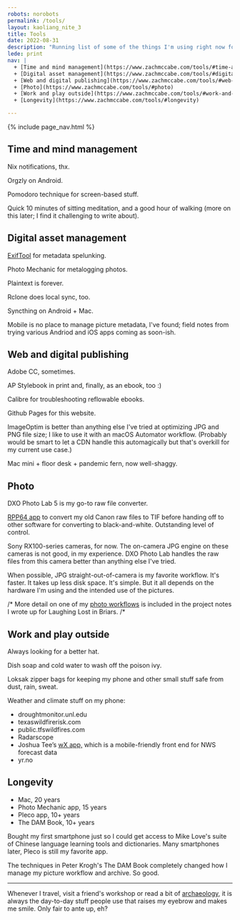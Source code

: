 ```yaml
---
robots: norobots
permalink: /tools/
layout: kaoliang_nite_3
title: Tools
date: 2022-08-31
description: "Running list of some of the things I'm using right now for work and life. Noting a few techniques I use, and a few problems I'm looking to solve, too."
lede: print
nav: |
  + [Time and mind management](https://www.zachmccabe.com/tools/#time-and-mind-management) 
  + [Digital asset management](https://www.zachmccabe.com/tools/#digital-asset-management)
  + [Web and digital publishing](https://www.zachmccabe.com/tools/#web-and-digital-publishing)
  + [Photo](https://www.zachmccabe.com/tools/#photo)
  + [Work and play outside](https://www.zachmccabe.com/tools/#work-and-play-outside)
  + [Longevity](https://www.zachmccabe.com/tools/#longevity)

---
```




{% include page_nav.html %}



## Time and mind management

Nix notifications, thx.

Orgzly on Android.

Pomodoro technique for screen-based stuff.

Quick 10 minutes of sitting meditation, and a good hour of walking (more on this later; I find it challenging to write about).




## Digital asset management

[ExifTool] for metadata spelunking.

Photo Mechanic for metalogging photos.

Plaintext is forever.

Rclone does local sync, too.

Syncthing on Android + Mac.

Mobile is no place to manage picture metadata, I've found; field notes from trying various Andriod and iOS apps coming as soon-ish.

[ExifTool]: https://www.zachmccabe.com/tools/exiftool-notes




## Web and digital publishing

Adobe CC, sometimes.

AP Stylebook in print and, finally, as an ebook, too :)

Calibre for troubleshooting reflowable ebooks.

Github Pages for this website.

ImageOptim is better than anything else I've tried at optimizing JPG and PNG file size; I like to use it with an macOS Automator workflow. (Probably would be smart to let a CDN handle this automagically but that's overkill for my current use case.)

Mac mini + floor desk + pandemic fern, now well-shaggy.




## Photo

DXO Photo Lab 5 is my go-to raw file converter.

[RPP64 app] to convert my old Canon raw files to TIF before handing off to other software for converting to black-and-white. Outstanding level of control.

Sony RX100-series cameras, for now. The on-camera JPG engine on these cameras is not good, in my experience. DXO Photo Lab handles the raw files from this camera better than anything else I've tried.

When possible, JPG straight-out-of-camera is my favorite workflow. It's faster. It takes up less disk space. It's simple. But it all depends on the hardware I'm using and the intended use of the pictures.

/* More detail on one of my [photo workflows] is included in the project notes I wrote up for Laughing Lost in Briars. /*

[RPP64 app]: https://www.raw-photo-processor.com

[photo workflows]: https://www.zachmccabe.com/briars/#publishing-workflow




## Work and play outside

Always looking for a better hat.

Dish soap and cold water to wash off the poison ivy.

Loksak zipper bags for keeping my phone and other small stuff safe from dust, rain, sweat.

Weather and climate stuff on my phone:

+ droughtmonitor.unl.edu
+ texaswildfirerisk.com
+ public.tfswildfires.com
+ Radarscope
+ Joshua Tee’s [wX app,] which is a mobile-friendly front end for NWS forecast data
+ yr.no

[wX app,]: https://gitlab.com/joshua.tee/wx/-/blob/master/doc/ChangeLog_User.md




## Longevity

+ Mac, 20 years
+ Photo Mechanic app, 15 years
+ Pleco app, 10+ years
+ The DAM Book, 10+ years

Bought my first smartphone just so I could get access to Mike Love's suite of Chinese language learning tools and dictionaries. Many smartphones later, Pleco is still my favorite app.

The techniques in Peter Krogh's The DAM Book completely changed how I manage my picture workflow and archive. So good.

---

Whenever I travel, visit a friend's workshop or read a bit of [archaeology,] it is always the day-to-day stuff people use that raises my eyebrow and makes me smile. Only fair to ante up, eh?

[archaeology,]: https://archive.org/details/StoneAgeEconomics_201611/page/n31

